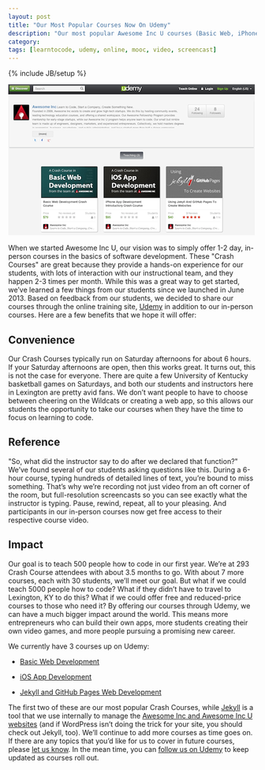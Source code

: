 ```yaml
---
layout: post
title: "Our Most Popular Courses Now On Udemy"
description: "Our most popular Awesome Inc U courses (Basic Web, iPhone Apps) are now available via the online training site Udemy."
category: 
tags: [learntocode, udemy, online, mooc, video, screencast]
---
```

{% include JB/setup %}

[![awesomeinc profile on Udemy](/images/awesomeinc-udemy-profile.png)](https://www.udemy.com/u/awesomeinc/)

When we started Awesome Inc U, our vision was to simply offer 1-2 day, in-person courses in the basics of software development. These "Crash Courses" are great because they provide a hands-on experience for our students, with lots of interaction with our instructional team, and they happen 2-3 times per month. While this was a great way to get started, we’ve learned a few things from our students since we launched in June 2013. Based on feedback from our students, we decided to share our courses through the online training site, [Udemy](https://www.udemy.com/u/awesomeinc/) in addition to our in-person courses. Here are a few benefits that we hope it will offer:

## Convenience

Our Crash Courses typically run on Saturday afternoons for about 6 hours. If your Saturday afternoons are open, then this works great. It turns out, this is not the case for everyone. There are quite a few University of Kentucky basketball games on Saturdays, and both our students and instructors here in Lexington are pretty avid fans. We don’t want people to have to choose between cheering on the Wildcats or creating a web app, so this allows our students the opportunity to take our courses when they have the time to focus on learning to code.

## Reference

"So, what did the instructor say to do after we declared that function?" We’ve found several of our students asking questions like this. During a 6-hour course, typing hundreds of detailed lines of text, you’re bound to miss something. That’s why we’re recording not just video from an oft corner of the room, but full-resolution screencasts so you can see exactly what the instructor is typing. Pause, rewind, repeat, all to your pleasing. And participants in our in-person courses now get free access to their respective course video.

## Impact

Our goal is to teach 500 people how to code in our first year. We’re at 293 Crash Course attendees with about 3.5 months to go. With about 7 more courses, each with 30 students, we’ll meet our goal. But what if we could teach 5000 people how to code? What if they didn’t have to travel to Lexington, KY to do this? What if we could offer free and reduced-price courses to those who need it? By offering our courses through Udemy, we can have a much bigger impact around the world. This means more entrepreneurs who can build their own apps, more students creating their own video games, and more people pursuing a promising new career.

We currently have 3 courses up on Udemy:

* [Basic Web Development](https://www.udemy.com/basic-web-crash-course/?couponCode=aincwebsite)

* [iOS App Development](https://www.udemy.com/iphone-app-crash-course/?couponCode=aincwebsite)

* [Jekyll and GitHub Pages Web Development](https://www.udemy.com/jekyll-and-github-pages/?couponCode=aincwebsite)

The first two of these are our most popular Crash Courses, while [Jekyll](http://jekyllrb.com/) is a tool that we use internally to manage the [Awesome Inc and Awesome Inc U websites](http://github.com/ainc) (and if WordPress isn’t doing the trick for your site, you should check out Jekyll, too). We’ll continue to add more courses as time goes on. If there are any topics that you’d like for us to cover in future courses, please [let us know](https://www.facebook.com/awesomeincorporated). In the mean time, you can [follow us on Udemy](https://www.udemy.com/u/awesomeinc/) to keep updated as courses roll out.

